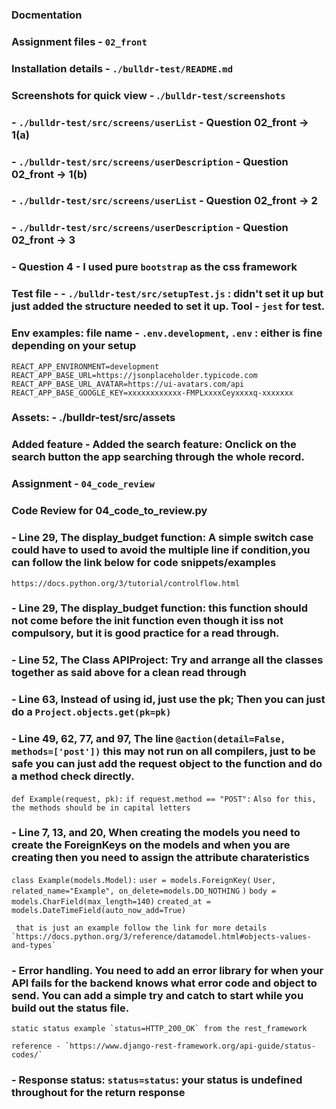 ### Docmentation

### Assignment files  - `02_front`
### Installation details - `./bulldr-test/README.md`

### Screenshots for quick view - .`/bulldr-test/screenshots`

### - `./bulldr-test/src/screens/userList` - Question 02_front -> 1(a)
### - `./bulldr-test/src/screens/userDescription` - Question 02_front -> 1(b)
### - `./bulldr-test/src/screens/userList` - Question 02_front -> 2
### - `./bulldr-test/src/screens/userDescription` - Question 02_front -> 3
### -    Question 4 - I used pure `bootstrap` as the css framework

### Test file - - `./bulldr-test/src/setupTest.js` : didn't set it up but just added the structure needed to set it up. Tool - ```jest``` for test.

### Env examples: file name - ```.env.development```, ```.env``` : either is fine depending on your setup

```REACT_APP_ENVIRONMENT=development```
```REACT_APP_BASE_URL=https://jsonplaceholder.typicode.com```
```REACT_APP_BASE_URL_AVATAR=https://ui-avatars.com/api```
```REACT_APP_BASE_GOOGLE_KEY=xxxxxxxxxxxx-FMPLxxxxCeyxxxxq-xxxxxxx```

### Assets: - ./bulldr-test/src/assets

### Added feature - Added the search feature: Onclick on the search button the app searching through the whole record.


### Assignment - `04_code_review`


### Code Review for 04_code_to_review.py

### - Line 29, The display_budget function: A simple switch case could have to used to avoid the multiple line if condition,you can follow the link below for code snippets/examples
  `https://docs.python.org/3/tutorial/controlflow.html`

### - Line 29, The display_budget function: this function should not come before the init function even though it iss not compulsory, but it is good practice for a read through.


### - Line 52, The Class APIProject: Try and arrange all the classes together as said above for a clean read through

### - Line 63, Instead of using id, just use the pk; Then you can just do a `Project.objects.get(pk=pk)`

### - Line 49, 62, 77, and 97, The line `@action(detail=False, methods=['post'])` this may not run on all compilers, just to be safe you can just add the request object to the function and do a method check directly.
   ```def Example(request, pk):```
  ```if request.method == "POST":```
  ```Also for this, the methods should be in capital letters```
  
### - Line 7, 13, and 20, When creating the models you need to create the ForeignKeys on the models and when you are creating then you need to assign the attribute charateristics
  ``class Example(models.Model):``
      ``user = models.ForeignKey(``
      ``User, related_name="Example", on_delete=models.DO_NOTHING``
     ``)`` 
      ``body = models.CharField(max_length=140)``
      ``created_at = models.DateTimeField(auto_now_add=True)``

     that is just an example follow the link for more details `https://docs.python.org/3/reference/datamodel.html#objects-values-and-types`


### - Error handling. You need to add an error library for when your API fails for the backend knows what error code and object to send. You can add a simple try and catch to start while you build out the status file.
  ```static status example `status=HTTP_200_OK` from the rest_framework```

    reference - `https://www.django-rest-framework.org/api-guide/status-codes/`

### - Response status: `status=status`: your status is undefined throughout for the return response